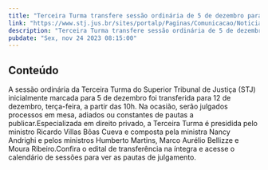 ```yaml
---
title: "Terceira Turma transfere sessão ordinária de 5 de dezembro para o dia 12, às 10h"
link: "https://www.stj.jus.br/sites/portalp/Paginas/Comunicacao/Noticias/2023/24112023-Terceira-Turma-transfere-sessao-ordinaria-de-5-de-dezembro-para-o-dia-12--as-10h.aspx"
description: "Terceira Turma transfere sessão ordinária de 5 de dezembro para o dia 12, às 10h"
pubdate: "Sex, nov 24 2023 08:15:00"
---
```


## Conteúdo

​A sessão ordinária da Terceira Turma do Superior Tribunal de Justiça (STJ) inicialmente marcada para 5 de dezembro foi transferida para 12 de dezembro, terça-feira, a partir das 10h. Na ocasião, serão julgados processos em mesa, adiados ou constantes de pautas a publicar.Especializada em direito privado, a Terceira Turma é presidida pelo ministro Ricardo Villas Bôas Cueva e composta pela ministra Nancy Andrighi e pelos ministros Humberto Martins, Marco Aurélio Bellizze e Moura Ribeiro.Confira o edital de transferência na íntegra e acesse o calendário de sessões para ver as pautas de julgamento.
